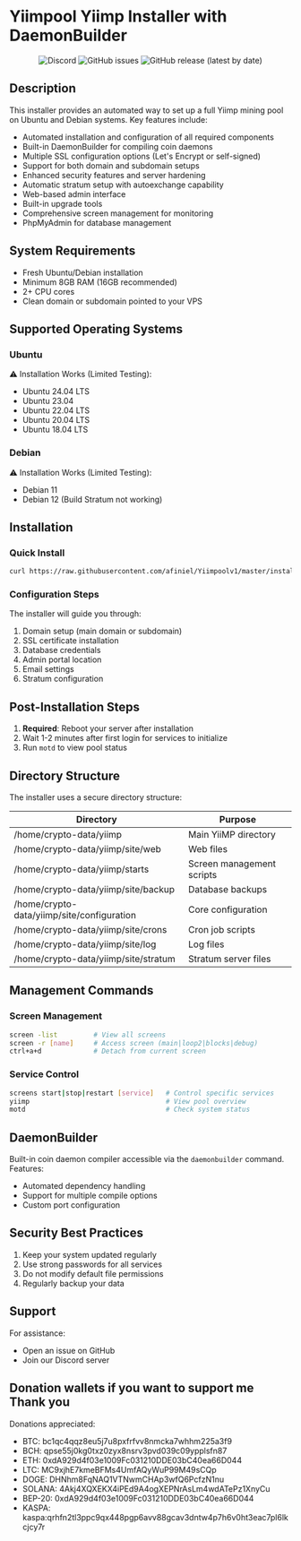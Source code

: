 # Yiimpool Yiimp Installer with DaemonBuilder

<p align="center">
  <img alt="Discord" src="https://img.shields.io/discord/904564600354254898?label=Discord">
  <img alt="GitHub issues" src="https://img.shields.io/github/issues/afiniel/yiimp_install_script">
  <img alt="GitHub release (latest by date)" src="https://img.shields.io/github/v/release/afiniel/yiimp_install_script">
</p>

## Description

This installer provides an automated way to set up a full Yiimp mining pool on Ubuntu and Debian systems. Key features include:

- Automated installation and configuration of all required components
- Built-in DaemonBuilder for compiling coin daemons
- Multiple SSL configuration options (Let's Encrypt or self-signed)
- Support for both domain and subdomain setups
- Enhanced security features and server hardening
- Automatic stratum setup with autoexchange capability
- Web-based admin interface
- Built-in upgrade tools
- Comprehensive screen management for monitoring
- PhpMyAdmin for database management

## System Requirements

- Fresh Ubuntu/Debian installation
- Minimum 8GB RAM (16GB recommended)
- 2+ CPU cores
- Clean domain or subdomain pointed to your VPS

## Supported Operating Systems

### Ubuntu
⚠️ Installation Works (Limited Testing):
- Ubuntu 24.04 LTS
- Ubuntu 23.04
- Ubuntu 22.04 LTS
- Ubuntu 20.04 LTS
- Ubuntu 18.04 LTS

### Debian
⚠️ Installation Works (Limited Testing):
- Debian 11
- Debian 12 (Build Stratum not working)

## Installation

### Quick Install
```bash
curl https://raw.githubusercontent.com/afiniel/Yiimpoolv1/master/install.sh | bash
```

### Configuration Steps
The installer will guide you through:
1. Domain setup (main domain or subdomain)
2. SSL certificate installation
3. Database credentials
4. Admin portal location
5. Email settings
6. Stratum configuration

## Post-Installation Steps
1. **Required**: Reboot your server after installation
2. Wait 1-2 minutes after first login for services to initialize
3. Run `motd` to view pool status

## Directory Structure

The installer uses a secure directory structure:

| Directory | Purpose |
|-----------|---------|
| /home/crypto-data/yiimp | Main YiiMP directory |
| /home/crypto-data/yiimp/site/web | Web files |
| /home/crypto-data/yiimp/starts | Screen management scripts |
| /home/crypto-data/yiimp/site/backup | Database backups |
| /home/crypto-data/yiimp/site/configuration | Core configuration |
| /home/crypto-data/yiimp/site/crons | Cron job scripts |
| /home/crypto-data/yiimp/site/log | Log files |
| /home/crypto-data/yiimp/site/stratum | Stratum server files |

## Management Commands

### Screen Management
```bash
screen -list         # View all screens
screen -r [name]     # Access screen (main|loop2|blocks|debug)
ctrl+a+d             # Detach from current screen
```

### Service Control
```bash
screens start|stop|restart [service]   # Control specific services
yiimp                                  # View pool overview
motd                                   # Check system status
```

## DaemonBuilder

Built-in coin daemon compiler accessible via the `daemonbuilder` command. Features:
- Automated dependency handling
- Support for multiple compile options
- Custom port configuration

## Security Best Practices
1. Keep your system updated regularly
2. Use strong passwords for all services
3. Do not modify default file permissions
4. Regularly backup your data

## Support

For assistance:
- Open an issue on GitHub
- Join our Discord server

## Donation wallets if you want to support me Thank you

Donations appreciated:
- BTC: bc1qc4qqz8eu5j7u8pxfrfvv8nmcka7whhm225a3f9
- BCH: qpse55j0kg0txz0zyx8nsrv3pvd039c09ypplsfn87
- ETH: 0xdA929d4f03e1009Fc031210DDE03bC40ea66D044
- LTC: MC9xjhE7kmeBFMs4UmfAQyWuP99M49sCQp
- DOGE: DHNhm8FqNAQ1VTNwmCHAp3wfQ6PcfzN1nu
- SOLANA: 4Akj4XQXEKX4iPEd9A4ogXEPNrAsLm4wdATePz1XnyCu
- BEP-20: 0xdA929d4f03e1009Fc031210DDE03bC40ea66D044
- KASPA: kaspa:qrhfn2tl3ppc9qx448pgp6avv88gcav3dntw4p7h6v0ht3eac7pl6lkcjcy7r

